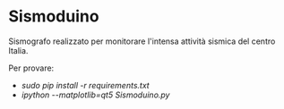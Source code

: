 # Sismoduino

Sismografo realizzato per monitorare l'intensa attività sismica del centro Italia.

Per provare:
* _sudo pip install -r requirements.txt_
* _ipython --matplotlib=qt5 Sismoduino.py_
